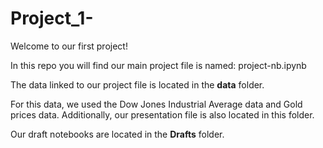 # Project_1-

Welcome to our first project!<p><p>
  
In this repo you will find our main project file is named: project-nb.ipynb<p><p>

The data linked to our project file is located in the **data** folder.<p>
  For this data, we used the Dow Jones Industrial Average data and Gold prices data.
  Additionally, our presentation file is also located in this folder.

Our draft notebooks are located in the **Drafts** folder. <p><p>

